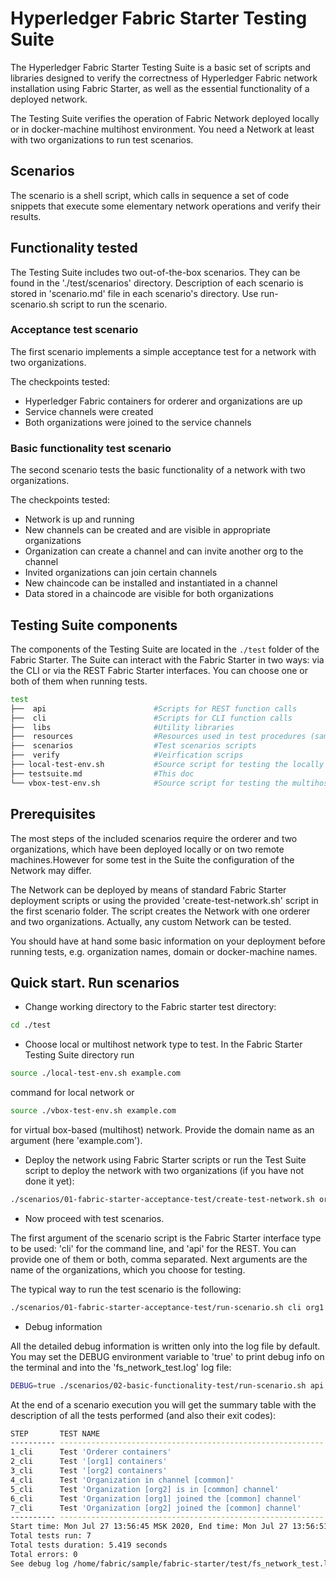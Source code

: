 # Hyperledger Fabric Starter Testing Suite

The Hyperledger Fabric Starter Testing Suite is a basic set of scripts and libraries designed to verify the correctness of Hyperledger Fabric network installation using Fabric Starter, as well as the essential functionality of a deployed network.

The Testing Suite verifies the operation of Fabric Network deployed locally or in docker-machine multihost environment. You need a Network at least with two organizations to run test scenarios.

## Scenarios

The scenario is a shell script, which calls in sequence a set of code snippets that execute some elementary network operations and verify their results.

## Functionality tested

The Testing Suite includes two out-of-the-box scenarios. They can be found in the './test/scenarios' directory. Description of each scenario is stored in 'scenario.md' file in each scenario's directory. Use run-scenario.sh script to run the scenario.

### Acceptance test scenario

The first scenario implements a simple acceptance test for a network with two organizations.

The checkpoints tested:

* Hyperledger Fabric containers for orderer and organizations are up
* Service channels were created
* Both organizations were joined to the service channels

### Basic functionality test scenario

The second scenario tests the basic functionality of a network with two organizations.

The checkpoints tested:

* Network is up and running
* New channels can be created and are visible in appropriate organizations
* Organization can create a channel and can invite another org to the channel
* Invited organizations can join certain channels
* New chaincode can be installed and instantiated in a channel
* Data stored in a chaincode are visible for both organizations

## Testing Suite components

The components of the Testing Suite are located in the ```./test``` folder of the Fabric Starter. The Suite can interact with the Fabric Starter in two ways: via the CLI or via the REST Fabric Starter interfaces. You can choose one or both of them when running tests.

```bash
test
├──  api                        #Scripts for REST function calls
├──  cli                        #Scripts for CLI function calls
├──  libs                       #Utility libraries
├──  resources                  #Resources used in test procedures (sample chaincodes etc.)
├──  scenarios                  #Test scenarios scripts
├──  verify                     #Veirfication scrips
├── local-test-env.sh           #Source script for testing the locally installed Network
├── testsuite.md                #This doc
└── vbox-test-env.sh            #Source script for testing the multihost Network deployment
```

## Prerequisites

The most steps of the included scenarios require the orderer and two organizations, which have been deployed locally or on two remote machines.However for some test in the Suite the configuration of the Network may differ.

The Network can be deployed by means of standard Fabric Starter deployment scripts or using the provided 'create-test-network.sh' script in the first scenario folder. The script creates the Network with one orderer and two organizations. Actually, any custom Network can be tested.

You should have at hand some basic information on your deployment before running tests, e.g. organization names, domain or docker-machine names.

## Quick start. Run scenarios

* Change working directory to the Fabric starter test directory:

```bash
cd ./test
```

* Choose local or multihost network type to test. In the Fabric Starter Testing Suite directory run

```bash
source ./local-test-env.sh example.com
```

command for local network or

```bash
source ./vbox-test-env.sh example.com
```

for virtual box-based (multihost) network. Provide the domain name as an argument (here 'example.com').

* Deploy the network using Fabric Starter scripts or run the Test Suite script to deploy the network with two organizations (if you have not done it yet):

```bash
./scenarios/01-fabric-starter-acceptance-test/create-test-network.sh org1 org2
```

* Now proceed with test scenarios.

The first argument of the scenario script is the Fabric Starter interface type to be used: 'cli' for the command line, and 'api' for the REST. You can provide one of them or both, comma separated. Next arguments are the name of the organizations, which you choose for testing.

The typical way to run the test scenario is the following:

```bash
./scenarios/01-fabric-starter-acceptance-test/run-scenario.sh cli org1 org2
```

* Debug information

All the detailed debug information is written only into the log file by default. You may set the DEBUG environment variable to 'true' to print debug info on the terminal and into the 'fs_network_test.log' log file:

```bash
DEBUG=true ./scenarios/02-basic-functionality-test/run-scenario.sh api org1 org2
```

At the end of a scenario execution you will get the summary table with the description of all the tests performed (and also their exit codes):

```bash
STEP       TEST NAME                                                   RESULT     TIME ELAPSED (s)
---------- ----------------------------------------------------------- ---------- ----------
1_cli      Test 'Orderer containers'                                   OK:  (0)   0.575
2_cli      Test '[org1] containers'                                    OK:  (0)   0.695
3_cli      Test '[org2] containers'                                    OK:  (0)   0.692
4_cli      Test 'Organization in channel [common]'                     OK:  (0)   0.923
5_cli      Test 'Organization [org2] is in [common] channel'           OK:  (0)   1.154
6_cli      Test 'Organization [org1] joined the [common] channel'      OK:  (0)   0.679
7_cli      Test 'Organization [org2] joined the [common] channel'      OK:  (0)   0.701
---------- ----------------------------------------------------------- ---------- ----------
Start time: Mon Jul 27 13:56:45 MSK 2020, End time: Mon Jul 27 13:56:51 MSK 2020
Total tests run: 7
Total tests duration: 5.419 seconds
Total errors: 0
See debug log /home/fabric/sample/fabric-starter/test/fs_network_test.log
```
